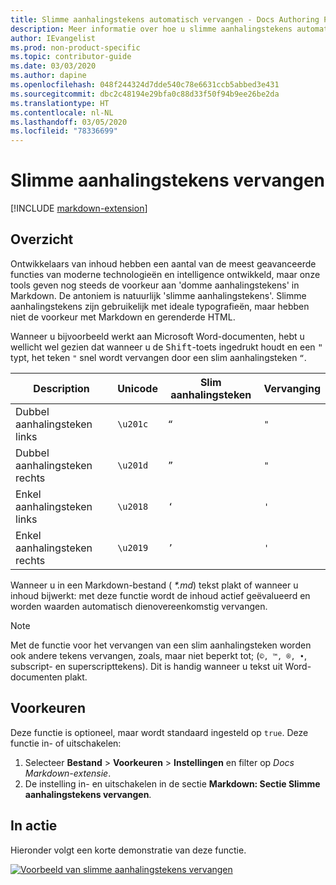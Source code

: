 ```yaml
---
title: Slimme aanhalingstekens automatisch vervangen - Docs Authoring Pack
description: Meer informatie over hoe u slimme aanhalingstekens automatisch vervangt met het Docs Authoring Pack, en de Visual Studio Code-extensie.
author: IEvangelist
ms.prod: non-product-specific
ms.topic: contributor-guide
ms.date: 03/03/2020
ms.author: dapine
ms.openlocfilehash: 048f244324d7dde540c78e6631ccb5abbed3e431
ms.sourcegitcommit: dbc2c48194e29bfa0c88d33f50f94b9ee26be2da
ms.translationtype: HT
ms.contentlocale: nl-NL
ms.lasthandoff: 03/05/2020
ms.locfileid: "78336699"
---
```

# <a name="smart-quote-replacement"></a>Slimme aanhalingstekens vervangen

[!INCLUDE [markdown-extension](includes/markdown-extension.md)]

## <a name="summary"></a>Overzicht

Ontwikkelaars van inhoud hebben een aantal van de meest geavanceerde functies van moderne technologieën en intelligence ontwikkeld, maar onze tools geven nog steeds de voorkeur aan 'domme aanhalingstekens' in Markdown. De antoniem is natuurlijk 'slimme aanhalingstekens'. Slimme aanhalingstekens zijn gebruikelijk met ideale typografieën, maar hebben niet de voorkeur met Markdown en gerenderde HTML.

Wanneer u bijvoorbeeld werkt aan Microsoft Word-documenten, hebt u wellicht wel gezien dat wanneer u de <kbd>Shift</kbd>-toets ingedrukt houdt en een <kbd>"</kbd> typt, het teken `"` snel wordt vervangen door een slim aanhalingsteken `“`.

| Description        | Unicode  | Slim aanhalingsteken | Vervanging |
|--------------------|----------|-------------|-------------|
| Dubbel aanhalingsteken links  | `\u201c` | `“`         | `"`         |
| Dubbel aanhalingsteken rechts | `\u201d` | `”`         | `"`         |
| Enkel aanhalingsteken links  | `\u2018` | `‘`         | `'`         |
| Enkel aanhalingsteken rechts | `\u2019` | `’`         | `'`         |

Wanneer u in een Markdown-bestand ( *\*.md*) tekst plakt of wanneer u inhoud bijwerkt: met deze functie wordt de inhoud actief geëvalueerd en worden waarden automatisch dienovereenkomstig vervangen.

> [!NOTE]
> Met de functie voor het vervangen van een slim aanhalingsteken worden ook andere tekens vervangen, zoals, maar niet beperkt tot; (`©, ™, ®, •`, subscript- en superscripttekens). Dit is handig wanneer u tekst uit Word-documenten plakt.

## <a name="preferences"></a>Voorkeuren

Deze functie is optioneel, maar wordt standaard ingesteld op `true`. Deze functie in- of uitschakelen:

1. Selecteer **Bestand** > **Voorkeuren** > **Instellingen** en filter op *Docs Markdown-extensie*.
1. De instelling in- en uitschakelen in de sectie **Markdown: Sectie Slimme aanhalingstekens vervangen**.

## <a name="in-action"></a>In actie

Hieronder volgt een korte demonstratie van deze functie.

[![Voorbeeld van slimme aanhalingstekens vervangen](media/replace-smart-quotes.gif)](media/replace-smart-quotes.gif#lightbox)
